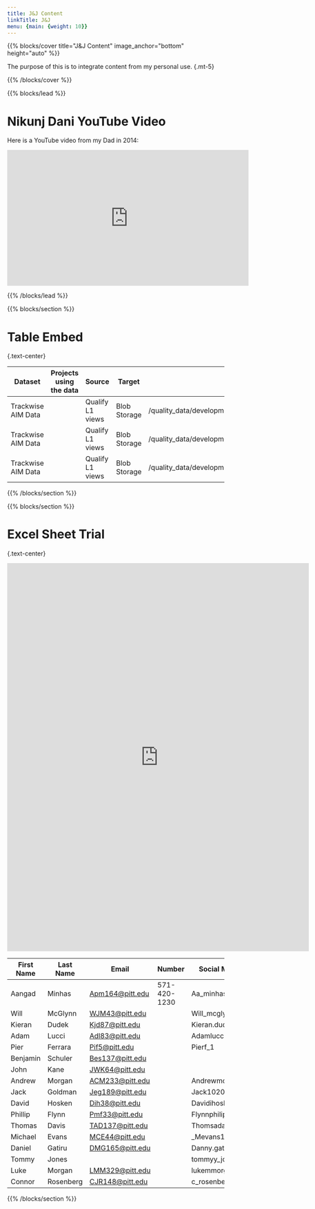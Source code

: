 ```yaml
---
title: J&J Content
linkTitle: J&J
menu: {main: {weight: 10}}
---
```


{{% blocks/cover title="J&J Content" image_anchor="bottom" height="auto" %}}

The purpose of this is to integrate content from my personal use.
{.mt-5}

{{% /blocks/cover %}}

{{% blocks/lead %}}

# Nikunj Dani YouTube Video

Here is a YouTube video from my Dad in 2014:

<iframe width="560" height="315" src="https://www.youtube.com/embed/2gKGoYYufd0" frameborder="0" allowfullscreen></iframe>


{{% /blocks/lead %}}

{{% blocks/section %}}

# Table Embed
{.text-center}


<table>
  <thead>
    <tr>
      <th>Dataset</th>
      <th>Projects using the data</th>
      <th>Source</th>
      <th>Target</th>
      <th>Source</th>
      <th>Refresh frequency</th>
      <th>Data profiling dashboard</th>
      <th>mapping document</th>
    </tr>
  </thead>
  <tbody>
    <tr>
      <td>Trackwise AIM Data</td>
      <td> </td>
      <td>Qualify L1 views</td>
      <td>Blob Storage</td>
      <td>/quality_data/development/3_Data_Collection/TRACKWISE/AIM</td>
      <td>Daily</td>
      <td>itx-bjd-cia-drupal/dashboards/dev/analytics/GxP_Magazine/DataProfiling/quality_data/development/3_Data_Collection/TRACKWISE/AIM</td>
      <td> </td>
    </tr>
    <tr>
       <td>Trackwise AIM Data</td>
      <td> </td>
      <td>Qualify L1 views</td>
      <td>Blob Storage</td>
      <td>/quality_data/development/3_Data_Collection/TRACKWISE/AIM</td>
      <td>Daily</td>
      <td>itx-bjd-cia-drupal/dashboards/dev/analytics/GxP_Magazine/DataProfiling/quality_data/development/3_Data_Collection/TRACKWISE/AIM</td>
    </tr>
    <tr>
       <td>Trackwise AIM Data</td>
      <td> </td>
      <td>Qualify L1 views</td>
      <td>Blob Storage</td>
      <td>/quality_data/development/3_Data_Collection/TRACKWISE/AIM</td>
      <td>Daily</td>
      <td>itx-bjd-cia-drupal/dashboards/dev/analytics/GxP_Magazine/DataProfiling/quality_data/development/3_Data_Collection/TRACKWISE/AIM</td>
    </tr>
  </tbody>
</table>


{{% /blocks/section %}}

{{% blocks/section %}}

# Excel Sheet Trial
{.text-center}



<iframe width="700" height="900" frameborder="0" scrolling="no" src="https://jnj-my.sharepoint.com/personal/mr18_its_jnj_com/_layouts/15/Doc.aspx?sourcedoc={b143db88-8d16-4174-a56f-2ee36dffee44}&action=embedview&wdAllowInteractivity=False&wdHideGridlines=True&wdHideHeaders=True&wdDownloadButton=True&wdInConfigurator=True&wdInConfigurator=True"></iframe>


|First Name|Last Name|Email          |Number      |Social Meida  |Year     |Major|
|----------|---------|---------------|------------|--------------|---------|-----|
|Aangad    |Minhas   |Apm164@pitt.edu|571-420-1230|Aa_minhas68   |Junior   |     |
|Will      |McGlynn  |WJM43@pitt.edu |            |Will_mcglynn84|Senior   |     |
|Kieran    |Dudek    |Kjd87@pitt.edu |            |Kieran.dudek  |Junior   |     |
|Adam      |Lucci    |Adl83@pitt.edu |            |Adamlucci_    |Senior   |     |
|Pier      |Ferrara  |Pif5@pitt.edu  |            |Pierf_1       |Junior   |     |
|Benjamin  |Schuler  |Bes137@pitt.edu|            |              |Senior   |     |
|John      |Kane     |JWK64@pitt.edu |            |              |Junior   |     |
|Andrew    |Morgan   |ACM233@pitt.edu|            |Andrewmorgannn|Junior   |     |
|Jack      |Goldman  |Jeg189@pitt.edu|            |Jack10202002  |Senior   |     |
|David     |Hosken   |Dih38@pitt.edu |            |Davidihosken  |Senior   |     |
|Phillip   |Flynn    |Pmf33@pitt.edu |            |Flynnphilip   |Senior   |     |
|Thomas    |Davis    |TAD137@pitt.edu|            |Thomsada      |Sophomore|     |
|Michael   |Evans    |MCE44@pitt.edu |            |_Mevans17     |Sophomore|     |
|Daniel    |Gatiru   |DMG165@pitt.edu|            |Danny.gatiru  |Sophomore|     |
|Tommy     |Jones    |               |            |tommyy_jones  |Sophomore|     |
|Luke      |Morgan   |LMM329@pitt.edu|            |lukemmorgan   |Sophomore|     |
|Connor    |Rosenberg|CJR148@pitt.edu|            |c_rosenberg04 |Sophomore|     |



{{% /blocks/section %}}
